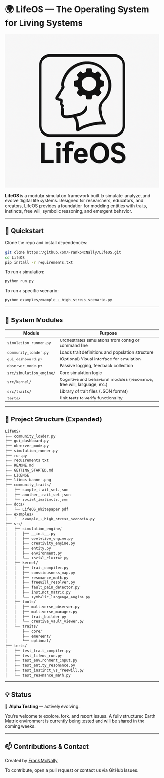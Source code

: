 
# 🌍 LifeOS — The Operating System for Living Systems

![LifeOS Banner](lifeos-banner.png)

**LifeOS** is a modular simulation framework built to simulate, analyze, and evolve digital life systems. Designed for researchers, educators, and creators, LifeOS provides a foundation for modeling entities with traits, instincts, free will, symbolic reasoning, and emergent behavior.

---

## 🚀 Quickstart

Clone the repo and install dependencies:

```bash
git clone https://github.com/FrankoMcNally/LifeOS.git
cd LifeOS
pip install -r requirements.txt
```

To run a simulation:

```bash
python run.py
```

To run a specific scenario:

```bash
python examples/example_1_high_stress_scenario.py
```

---

## 🧠 System Modules

| Module | Purpose |
|--------|---------|
| `simulation_runner.py` | Orchestrates simulations from config or command line |
| `community_loader.py` | Loads trait definitions and population structure |
| `gui_dashboard.py` | (Optional) Visual interface for simulation |
| `observer_mode.py` | Passive logging, feedback collection |
| `src/simulation_engine/` | Core simulation logic |
| `src/kernel/` | Cognitive and behavioral modules (resonance, free will, language, etc.) |
| `src/traits/` | Library of trait files (JSON format) |
| `tests/` | Unit tests to verify functionality |

---

## 📂 Project Structure (Expanded)

```
LifeOS/
├── community_loader.py
├── gui_dashboard.py
├── observer_mode.py
├── simulation_runner.py
├── run.py
├── requirements.txt
├── README.md
├── GETTING_STARTED.md
├── LICENSE
├── lifeos-banner.png
├── community_traits/
│   ├── sample_trait_set.json
│   ├── another_trait_set.json
│   └── social_instincts.json
├── docs/
│   └── LifeOS_Whitepaper.pdf
├── examples/
│   └── example_1_high_stress_scenario.py
├── src/
│   ├── simulation_engine/
│   │   ├── __init__.py
│   │   ├── evolution_engine.py
│   │   ├── creativity_engine.py
│   │   ├── entity.py
│   │   ├── environment.py
│   │   └── social_cluster.py
│   ├── kernel/
│   │   ├── trait_compiler.py
│   │   ├── consciousness_map.py
│   │   ├── resonance_math.py
│   │   ├── freewill_resolver.py
│   │   ├── fault_pain_detector.py
│   │   ├── instinct_matrix.py
│   │   └── symbolic_language_engine.py
│   ├── tools/
│   │   ├── multiverse_observer.py
│   │   ├── multiverse_manager.py
│   │   ├── trait_builder.py
│   │   └── creative_vault_viewer.py
│   └── traits/
│       ├── core/
│       ├── emergent/
│       └── optional/
├── tests/
│   ├── test_trait_compiler.py
│   ├── test_lifeos_run.py
│   ├── test_environment_input.py
│   ├── test_entity_resonance.py
│   ├── test_instinct_vs_freewill.py
│   └── test_resonance_math.py
```

---

## 💡 Status

🔬 **Alpha Testing** — actively evolving.

You’re welcome to explore, fork, and report issues. A fully structured Earth Matrix environment is currently being tested and will be shared in the coming weeks.

---

## 📫 Contributions & Contact

Created by [Frank McNally](https://github.com/FrankoMcNally)

To contribute, open a pull request or contact us via GitHub Issues.
